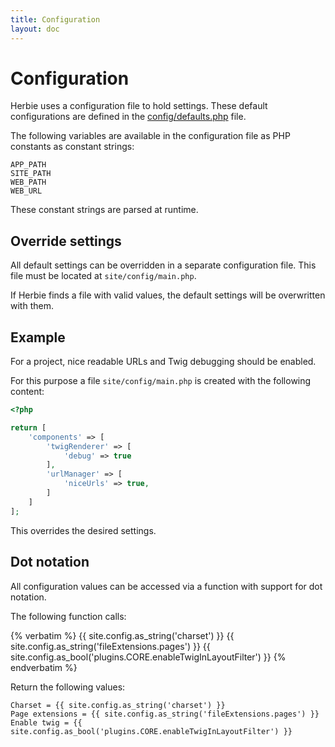 ```yaml
---
title: Configuration
layout: doc
---
```


# Configuration

Herbie uses a configuration file to hold settings.
These default configurations are defined in the [config/defaults.php](https://github.com/getherbie/herbie/blob/2.x/config/defaults.php) file.

The following variables are available in the configuration file as PHP constants as constant strings:

    APP_PATH
    SITE_PATH
    WEB_PATH
    WEB_URL

These constant strings are parsed at runtime.

## Override settings

All default settings can be overridden in a separate configuration file.
This file must be located at `site/config/main.php`.

If Herbie finds a file with valid values, the default settings will be overwritten with them.

## Example

For a project, nice readable URLs and Twig debugging should be enabled.

For this purpose a file `site/config/main.php` is created with the following content:

~~~php
<?php

return [
    'components' => [
        'twigRenderer' => [
            'debug' => true
        ],
        'urlManager' => [
            'niceUrls' => true,
        ]
    ]
];
~~~

This overrides the desired settings.

## Dot notation

All configuration values can be accessed via a function with support for dot notation.

The following function calls:

{% verbatim %}
    {{ site.config.as_string('charset') }}
    {{ site.config.as_string('fileExtensions.pages') }}
    {{ site.config.as_bool('plugins.CORE.enableTwigInLayoutFilter') }}
{% endverbatim %}

Return the following values:

    Charset = {{ site.config.as_string('charset') }}
    Page extensions = {{ site.config.as_string('fileExtensions.pages') }}
    Enable twig = {{ site.config.as_bool('plugins.CORE.enableTwigInLayoutFilter') }}
